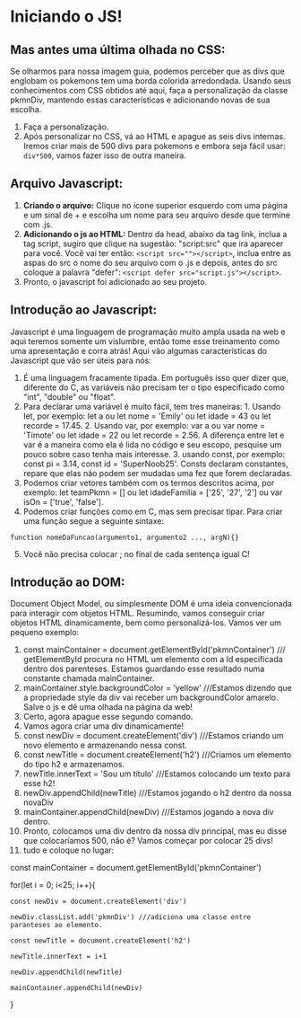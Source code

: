 # Iniciando o JS!

## Mas antes uma última olhada no CSS:

  Se olharmos para nossa imagem guia, podemos perceber que as divs que englobam os pokemons tem uma borda colorida arredondada. Usando seus conhecimentos com CSS obtidos até aqui, faça a personalização da classe pkmnDiv, mantendo essas características e adicionando novas de sua escolha.
  1) Faça a personalização.
  2) Após personalizar no CSS, vá ao HTML e apague as seis divs internas. Iremos criar mais de 500 divs para pokemons e embora seja fácil usar: `div*500`, vamos fazer isso de outra maneira.

## Arquivo Javascript:
  1) **Criando o arquivo:** Clique no ícone superior esquerdo com uma página e um sinal de + e escolha um nome para seu arquivo desde que termine com .js.
  2) **Adicionando o js ao HTML:** Dentro da head, abaixo da tag link, inclua a tag script, sugiro que clique na sugestão: "script:src" que ira aparecer para você. Você vai ter então: `<script src=""></script>`, inclua entre as aspas do src o nome do seu arquivo com o .js e depois, antes do src coloque a palavra "defer": `<script defer src="script.js"></script>`.
  3) Pronto, o javascript foi adicionado ao seu projeto.

## Introdução ao Javascript:
  Javascript é uma linguagem de programação muito ampla usada na web e aqui teremos somente um vislumbre, então tome esse treinamento como uma apresentação e corra atrás! Aqui vão algumas características do Javascript que vão ser úteis para nós:
  1) É uma linguagem fracamente tipada. Em português isso quer dizer que, diferente do C, as variáveis não precisam ter o tipo especificado como "int", "double" ou "float".
  2) Para declarar uma variável é muito fácil, tem tres maneiras:
    1. Usando let, por exemplo: let a ou let nome = 'Emily' ou let idade = 43 ou let recorde = 17.45.
    2. Usando var, por exemplo: var a ou var nome = 'Timote' ou let idade = 22 ou let recorde = 2.56. A diferença entre let e var é a maneira como ela é lida no código e seu escopo, pesquise um pouco sobre caso tenha mais interesse.
    3. usando const, por exemplo: const pi = 3.14, const id = 'SuperNoob25'. Consts declaram constantes, repare que elas não podem ser mudadas uma fez que forem declaradas.
   3) Podemos criar vetores também com os termos descritos acima, por exemplo: let teamPkmn = [] ou let idadeFamilia = ['25', '27', '2'] ou var isOn = ['true', 'false'].
   4) Podemos criar funções como em C, mas sem precisar tipar. Para criar uma função segue a seguinte sintaxe:
   
   `function nomeDaFuncao(argumento1, argumento2 ..., argN){}`
   
   5) Você não precisa colocar ; no final de cada sentença igual C!
## Introdução ao DOM:

  Document Object Model, ou simplesmente DOM é uma ideia convencionada para interagir com objetos HTML. Resumindo, vamos conseguir criar objetos HTML dinamicamente, bem como personalizá-los.
  Vamos ver um pequeno exemplo:
  1) const mainContainer = document.getElementById('pkmnContainer') /// getElementById procura no HTML um elemento com a Id especificada dentro dos parenteses. Estamos guardando esse resultado numa constante chamada mainContainer.
  2) mainContainer.style.backgroundColor = 'yellow' ///Estamos dizendo que a propriedade style da div vai receber um backgroundColor amarelo. Salve o js e dê uma olhada na página da web!
  3) Certo, agora apague esse segundo comando.
  4) Vamos agora criar uma div dinamicamente!
  5) const newDiv = document.createElement('div') ///Estamos criando um novo elemento e armazenando nessa const.
  6) const newTitle = document.createElement('h2') ///Criamos um elemento do tipo h2 e armazenamos.
  7) newTitle.innerText = 'Sou um título' ///Estamos colocando um texto para esse h2!
  8) newDiv.appendChild(newTitle) ///Estamos jogando o h2 dentro da nossa novaDiv
  9) mainContainer.appendChild(newDiv) ///Estamos jogando a nova div dentro.
  10) Pronto, colocamos uma div dentro da nossa div principal, mas eu disse que colocaríamos 500, não é? Vamos começar por colocar 25 divs!
  11) tudo e coloque no lugar:
  
  const mainContainer = document.getElementById('pkmnContainer')
  
  for(let i = 0; i<25; i++){
  
    const newDiv = document.createElement('div')
    
    newDiv.classList.add('pkmnDiv') ///adiciona uma classe entre paranteses ao elemento.
    
    const newTitle = document.createElement('h2')
    
    newTitle.innerText = i+1
    
    newDiv.appendChild(newTitle)
    
    mainContainer.appendChild(newDiv)
    
   }
  
  
